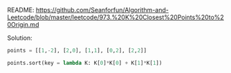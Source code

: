 README: https://github.com/Seanforfun/Algorithm-and-Leetcode/blob/master/leetcode/973.%20K%20Closest%20Points%20to%20Origin.md

Solution: 

```python
points = [[1,-2], [2,0], [1,1], [0,2], [2,2]]

points.sort(key = lambda K: K[0]*K[0] + K[1]*K[1])
```
